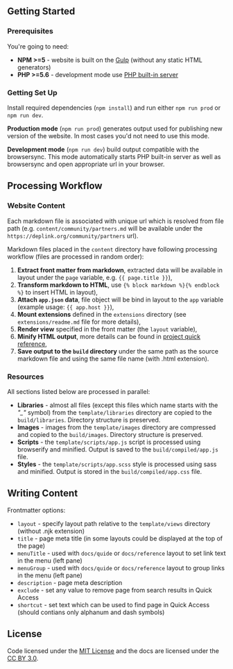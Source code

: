 Getting Started
---------------

### Prerequisites

You're going to need:

- **NPM >=5** - website is built on the [Gulp](https://gulpjs.com) (without any static HTML generators)
- **PHP >=5.6** - development mode use [PHP built-in server](http://php.net/manual/en/features.commandline.webserver.php)

### Getting Set Up

Install required dependencies (`npm install`) and run either `npm run prod` or `npm run dev`.

**Production mode** (`npm run prod`) generates output used for publishing new version of the website. In most cases you'd not need to use this mode.

**Development mode** (`npm run dev`) build output compatible with the browsersync. This mode automatically starts PHP built-in server as well as browsersync and open appropriate url in your browser. 

Processing Workflow
-------------------

### Website Content

Each markdown file is associated with unique url which is resolved from file path (e.g. `content/community/partners.md` will be available under the `https://deplink.org/community/partners` url).

Markdown files placed in the `content` directory have following processing workflow (files are processed in random order):

1. **Extract front matter from markdown**, extracted data will be available in layout under the `page` variable, e.g. `{{ page.title }}`),
1. **Transform markdown to HTML**, use `{% block markdown %}{% endblock %}` to insert HTML in layout),
1. **Attach `app.json` data**, file object will be bind in layout to the `app` variable (example usage: `{{ app.host }}`),
1. **Mount extensions** defined in the `extensions` directory (see `extensions/readme.md` file for more details),
1. **Render view** specified in the front matter (the `layout` variable),
1. **Minify HTML output**, more details can be found in [project quick reference](https://github.com/kangax/html-minifier),
1. **Save output to the `build` directory** under the same path as the source markdown file and using the same file name (with .html extension).

### Resources

All sections listed below are processed in parallel:

- **Libraries** - almost all files (except this files which name starts with the *"_"* symbol) from the `template/libraries` directory are copied to the `build/libraries`. Directory structure is preserved.
- **Images** - images from the `template/images` directory are compressed and copied to the `build/images`. Directory structure is preserved.
- **Scripts** - the `template/scripts/app.js` script is processed using browserify and minified. Output is saved to the `build/compiled/app.js` file.
- **Styles** - the `template/scripts/app.scss` style is processed using sass and minified. Output is stored in the `build/compiled/app.css` file.

Writing Content
---------------

Frontmatter options:

- `layout` - specify layout path relative to the `template/views` directory (without .njk extension)
- `title` - page meta title (in some layouts could be displayed at the top of the page)
- `menuTitle` - used with `docs/quide` or `docs/reference` layout to set link text in the menu (left pane)
- `menuGroup` - used with `docs/quide` or `docs/reference` layout to group links in the menu (left pane)
- `description` - page meta description
- `exclude` - set any value to remove page from search results in Quick Access
- `shortcut` - set text which can be used to find page in Quick Access (should contians only alphanum and dash symbols)

License
-------

Code licensed under the [MIT License](https://opensource.org/licenses/MIT) and the docs are licensed under the [CC BY 3.0](https://creativecommons.org/licenses/by/3.0).
